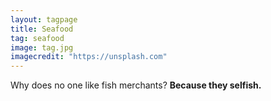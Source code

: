 ```yaml
---
layout: tagpage
title: Seafood
tag: seafood
image: tag.jpg
imagecredit: "https://unsplash.com"
---
```

Why does no one like fish merchants?
__Because they selfish.__